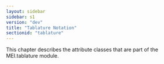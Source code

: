 ```yaml
---
layout: sidebar
sidebar: s1
version: "dev"
title: "Tablature Notation"
sectionid: "tablature"
---
```


This chapter describes the attribute classes that are part of the MEI.tablature module.
